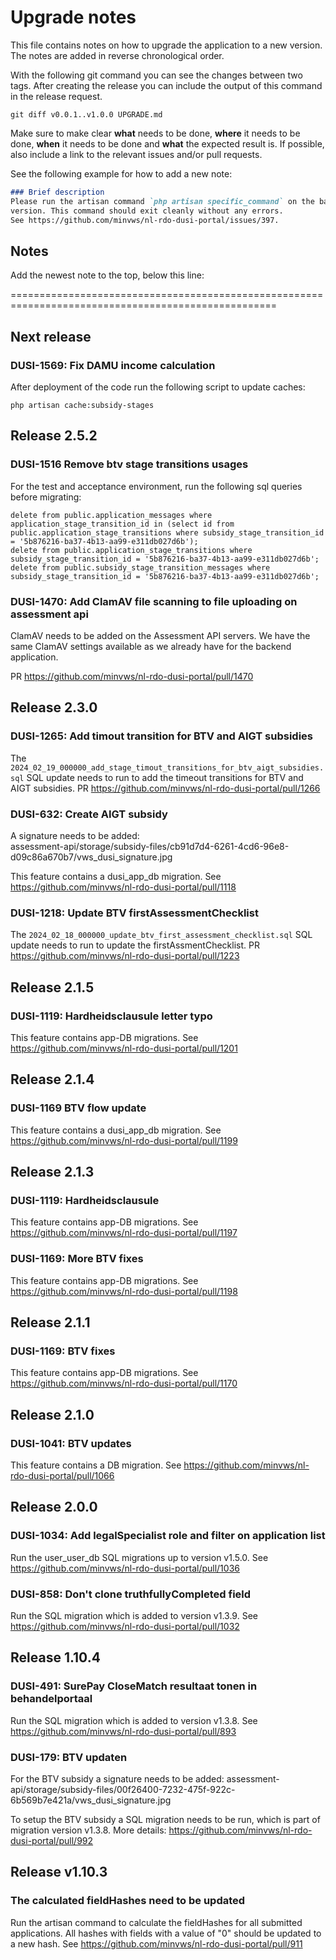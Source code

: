# Upgrade notes

This file contains notes on how to upgrade the application to a new version.
The notes are added in reverse chronological order.

With the following git command you can see the changes between two tags. After creating the release you can include the
output of this command in the release request.

```shell
git diff v0.0.1..v1.0.0 UPGRADE.md
```

Make sure to make clear **what** needs to be done, **where** it needs to be done, **when** it needs to be done and
**what** the expected result is. If possible, also include a link to the relevant issues and/or pull requests.

See the following example for how to add a new note:

```markdown
### Brief description
Please run the artisan command `php artisan specific_command` on the backend application after upgrading to this
version. This command should exit cleanly without any errors.
See https://github.com/minvws/nl-rdo-dusi-portal/issues/397.
```

## Notes

Add the newest note to the top, below this line:

====================================================================================================

## Next release

### DUSI-1569: Fix DAMU income calculation

After deployment of the code run the following script to update caches:

```shell
php artisan cache:subsidy-stages
```

## Release 2.5.2

### DUSI-1516 Remove btv stage transitions usages

For the test and acceptance environment, run the following sql queries before migrating:

```postgresql
delete from public.application_messages where application_stage_transition_id in (select id from public.application_stage_transitions where subsidy_stage_transition_id = '5b876216-ba37-4b13-aa99-e311db027d6b');
delete from public.application_stage_transitions where subsidy_stage_transition_id = '5b876216-ba37-4b13-aa99-e311db027d6b';
delete from public.subsidy_stage_transition_messages where subsidy_stage_transition_id = '5b876216-ba37-4b13-aa99-e311db027d6b';
```

### DUSI-1470: Add ClamAV file scanning to file uploading on assessment api

ClamAV needs to be added on the Assessment API servers.
We have the same ClamAV settings available as we already have for
the backend application.

PR <https://github.com/minvws/nl-rdo-dusi-portal/pull/1470>

## Release 2.3.0

### DUSI-1265: Add timout transition for BTV and AIGT subsidies

The `2024_02_19_000000_add_stage_timout_transitions_for_btv_aigt_subsidies.sql` SQL update needs to run to add the timeout transitions for BTV and AIGT subsidies.
PR <https://github.com/minvws/nl-rdo-dusi-portal/pull/1266>

### DUSI-632: Create AIGT subsidy

A signature needs to be added:  
assessment-api/storage/subsidy-files/cb91d7d4-6261-4cd6-96e8-d09c86a670b7/vws_dusi_signature.jpg

This feature contains a dusi_app_db migration.  See <https://github.com/minvws/nl-rdo-dusi-portal/pull/1118>

### DUSI-1218: Update BTV firstAssessmentChecklist

The `2024_02_18_000000_update_btv_first_assessment_checklist.sql` SQL update needs to run to update the firstAssmentChecklist.
PR <https://github.com/minvws/nl-rdo-dusi-portal/pull/1223>

## Release 2.1.5

### DUSI-1119: Hardheidsclausule letter typo

This feature contains app-DB migrations. See <https://github.com/minvws/nl-rdo-dusi-portal/pull/1201>

## Release 2.1.4

### DUSI-1169 BTV flow update

This feature contains a dusi_app_db migration.  See <https://github.com/minvws/nl-rdo-dusi-portal/pull/1199>

## Release 2.1.3

### DUSI-1119: Hardheidsclausule

This feature contains app-DB migrations. See <https://github.com/minvws/nl-rdo-dusi-portal/pull/1197>

### DUSI-1169: More BTV fixes

This feature contains app-DB migrations. See <https://github.com/minvws/nl-rdo-dusi-portal/pull/1198>

## Release 2.1.1

### DUSI-1169: BTV fixes

This feature contains app-DB migrations. See <https://github.com/minvws/nl-rdo-dusi-portal/pull/1170>

## Release 2.1.0

### DUSI-1041: BTV updates

This feature contains a DB migration. See <https://github.com/minvws/nl-rdo-dusi-portal/pull/1066>

## Release 2.0.0

### DUSI-1034: Add legalSpecialist role and filter on application list

Run the user_user_db SQL migrations up to version v1.5.0. See <https://github.com/minvws/nl-rdo-dusi-portal/pull/1036>

### DUSI-858: Don't clone truthfullyCompleted field

Run the SQL migration which is added to version v1.3.9.
See <https://github.com/minvws/nl-rdo-dusi-portal/pull/1032>

## Release 1.10.4

### DUSI-491: SurePay CloseMatch resultaat tonen in behandelportaal

Run the SQL migration which is added to version v1.3.8.
See <https://github.com/minvws/nl-rdo-dusi-portal/pull/893>

### DUSI-179: BTV updaten

For the BTV subsidy a signature needs to be added:
assessment-api/storage/subsidy-files/00f26400-7232-475f-922c-6b569b7e421a/vws_dusi_signature.jpg

To setup the BTV subsidy a SQL migration needs to be run, which is part of migration version v1.3.8.
More details: <https://github.com/minvws/nl-rdo-dusi-portal/pull/992>

## Release v1.10.3

### The calculated fieldHashes need to be updated

Run the artisan command to calculate the fieldHashes for all submitted applications. All hashes with fields with a
value of "0" should be updated to a new hash.
See <https://github.com/minvws/nl-rdo-dusi-portal/pull/911>
